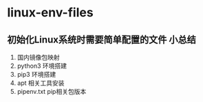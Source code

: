 # linux-env-files
## 初始化Linux系统时需要简单配置的文件 小总结
1. 国内镜像包映射
2. python3 环境搭建
3. pip3 环境搭建
4. apt 相关工具安装
5. pipenv.txt pip相关包版本
